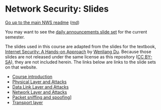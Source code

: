 Network Security: Slides
======================


[Go up to the main NWS readme](../readme.html) ([md](../readme.md))

You may want to see the [daily announcements slide set](../uva/daily-announcements.html#/) for the current semester.

The slides used in this course are adapted from the slides for the textbook, [Internet Security: A Hands-on Approach](https://www.amazon.com/dp/1733003967) by [Wenliang Du](https://web.ecs.syr.edu/~wedu/).  Because those slides are not released under the same license as this repository ([CC BY-SA](https://creativecommons.org/licenses/by-sa/4.0/deed.en)), they are not included herein.  The links below are links to the slide sets on that website.

- [Course introduction](introduction.html#/)
- [Physical Layer and Attacks](physical-layer.html#/)
- [Data Link Layer and Attacks](link-layer.html#/)
- [Network Layer and Attacks](network-layer.html#/)
- [Packet sniffing and spoofing](packets.html#/)]
- [Transport layer](transport-layer.html#/)

<!--
- [Network Security Basics](https://www.handsonsecurity.net/files/slides/N01_Network_Basics.pptx)
- [MAC Layer and Attacks](https://www.handsonsecurity.net/files/slides/N02_MAC_ARP.pptx)
-->